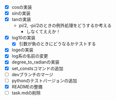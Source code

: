 - [x] cosの実装
- [x] sinの実装
- [x] tanの実装
	- pi/2, -pi/2のときの例外処理をどうするか考える
		- しなくてええか！	
- [x] log10の実装
	- [x] 引数が負のときにどうなるかテストする
- [x] logeの実装
- [x] log系の名前の変更
- [x] degree_to_radianの実装
- [x] set_constsコマンドの追加
- [ ] devブランチのマージ
- [ ] pythonのテストバージョンの追加
- [x] READMEの整備
- [ ] task.mdの削除
